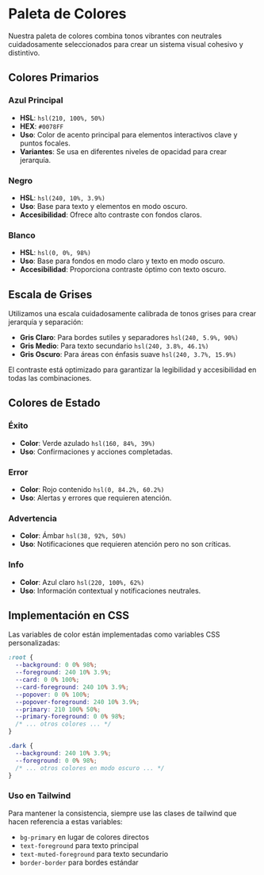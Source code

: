 
# Paleta de Colores

Nuestra paleta de colores combina tonos vibrantes con neutrales cuidadosamente seleccionados para crear un sistema visual cohesivo y distintivo.

## Colores Primarios

### Azul Principal
- **HSL**: `hsl(210, 100%, 50%)`
- **HEX**: `#0078FF`
- **Uso**: Color de acento principal para elementos interactivos clave y puntos focales.
- **Variantes**: Se usa en diferentes niveles de opacidad para crear jerarquía.

### Negro
- **HSL**: `hsl(240, 10%, 3.9%)`
- **Uso**: Base para texto y elementos en modo oscuro.
- **Accesibilidad**: Ofrece alto contraste con fondos claros.

### Blanco
- **HSL**: `hsl(0, 0%, 98%)`
- **Uso**: Base para fondos en modo claro y texto en modo oscuro.
- **Accesibilidad**: Proporciona contraste óptimo con texto oscuro.

## Escala de Grises

Utilizamos una escala cuidadosamente calibrada de tonos grises para crear jerarquía y separación:

- **Gris Claro**: Para bordes sutiles y separadores `hsl(240, 5.9%, 90%)`
- **Gris Medio**: Para texto secundario `hsl(240, 3.8%, 46.1%)`
- **Gris Oscuro**: Para áreas con énfasis suave `hsl(240, 3.7%, 15.9%)`

El contraste está optimizado para garantizar la legibilidad y accesibilidad en todas las combinaciones.

## Colores de Estado

### Éxito
- **Color**: Verde azulado `hsl(160, 84%, 39%)`
- **Uso**: Confirmaciones y acciones completadas.

### Error
- **Color**: Rojo contenido `hsl(0, 84.2%, 60.2%)`
- **Uso**: Alertas y errores que requieren atención.

### Advertencia
- **Color**: Ámbar `hsl(38, 92%, 50%)`
- **Uso**: Notificaciones que requieren atención pero no son críticas.

### Info
- **Color**: Azul claro `hsl(220, 100%, 62%)`
- **Uso**: Información contextual y notificaciones neutrales.

## Implementación en CSS

Las variables de color están implementadas como variables CSS personalizadas:

```css
:root {
  --background: 0 0% 98%;
  --foreground: 240 10% 3.9%;
  --card: 0 0% 100%;
  --card-foreground: 240 10% 3.9%;
  --popover: 0 0% 100%;
  --popover-foreground: 240 10% 3.9%;
  --primary: 210 100% 50%;
  --primary-foreground: 0 0% 98%;
  /* ... otros colores ... */
}

.dark {
  --background: 240 10% 3.9%;
  --foreground: 0 0% 98%;
  /* ... otros colores en modo oscuro ... */
}
```

### Uso en Tailwind

Para mantener la consistencia, siempre use las clases de tailwind que hacen referencia a estas variables:

- `bg-primary` en lugar de colores directos
- `text-foreground` para texto principal
- `text-muted-foreground` para texto secundario
- `border-border` para bordes estándar
